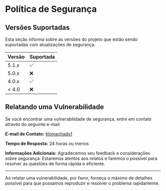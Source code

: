 # Política de Segurança

## Versões Suportadas

Esta seção informa sobre as versões do projeto que estão sendo suportadas com atualizações de segurança.

| Versão | Suportada          |
| ------ | ------------------ |
| 5.1.x  | :white_check_mark: |
| 5.0.x  | :x:                |
| 4.0.x  | :white_check_mark: |
| < 4.0  | :x:                |

## Relatando uma Vulnerabilidade

Se você encontrar uma vulnerabilidade de segurança, entre em contato através do seguinte e-mail:

**E-mail de Contato:** [tilomachado1](mailto:tilomachado1)

**Tempo de Resposta:** 24 horas ou menos

**Informações Adicionais:** Agradecemos seu feedback e considerações sobre segurança. Estaremos atentos aos relatos e faremos o possível para resolver as questões de forma rápida e eficiente.

---

Ao relatar uma vulnerabilidade, por favor, forneça o máximo de detalhes possível para que possamos reproduzir e resolver o problema rapidamente.
